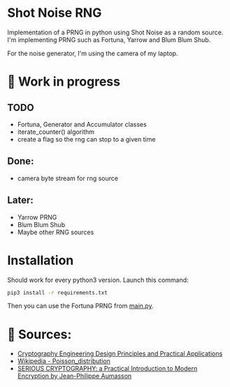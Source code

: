 # Shot Noise RNG

Implementation of a PRNG in python using Shot Noise as a random source. I'm implementing PRNG such as Fortuna, Yarrow and Blum Blum Shub.

For the noise generator, I'm using the camera of my laptop.

# 🚧 Work in progress 
## TODO
- Fortuna, Generator and Accumulator classes
- iterate_counter() algorithm
- create a flag so the rng can stop to a given time

## Done:
- camera byte stream for rng source

## Later:
- Yarrow PRNG
- Blum Blum Shub
- Maybe other RNG sources

# Installation

Should work for every python3 version.
Launch this command:
```bash
pip3 install -r requirements.txt
```

Then you can use the Fortuna PRNG from [main.py](main.py).

# 🔗 Sources:

- [Cryptography Engineering Design Principles and Practical Applications](https://www.schneier.com/wp-content/uploads/2015/12/fortuna.pdf)
- [Wikipedia - Poisson_distribution](https://en.wikipedia.org/wiki/Poisson_distribution)
- [SERIOUS CRYPTOGRAPHY: a Practical Introduction to Modern Encryption by Jean-Philippe Aumasson](https://palaiologos.rocks/library/Serious%20Cryptography%20Jean-Philippe%20Aumasson.pdf)